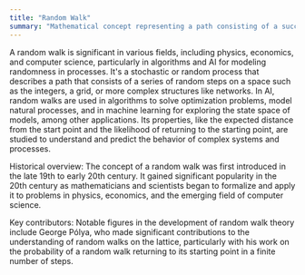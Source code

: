 ```yaml
---
title: "Random Walk"
summary: "Mathematical concept representing a path consisting of a succession of random steps on some mathematical space."
---
```

A random walk is significant in various fields, including physics, economics, and computer science, particularly in algorithms and AI for modeling randomness in processes. It's a stochastic or random process that describes a path that consists of a series of random steps on a space such as the integers, a grid, or more complex structures like networks. In AI, random walks are used in algorithms to solve optimization problems, model natural processes, and in machine learning for exploring the state space of models, among other applications. Its properties, like the expected distance from the start point and the likelihood of returning to the starting point, are studied to understand and predict the behavior of complex systems and processes.

Historical overview: The concept of a random walk was first introduced in the late 19th to early 20th century. It gained significant popularity in the 20th century as mathematicians and scientists began to formalize and apply it to problems in physics, economics, and the emerging field of computer science.

Key contributors: Notable figures in the development of random walk theory include George Pólya, who made significant contributions to the understanding of random walks on the lattice, particularly with his work on the probability of a random walk returning to its starting point in a finite number of steps.

